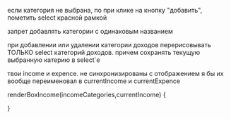 если категория не выбрана, по при клике на кнопку "добавить", пометить select красной рамкой

запрет добавлять категории с одинаковым названием

при добавлении или удалении категории доходов перерисовывать ТОЛЬКО select категорий доходов. причем сохранять текущую выбранную катерию в select`e

твои income и expence. не синхронизированы с отображением
я бы их вообще переименовал в currentIncome и currentExpence

renderBoxIncome(incomeCategories,currentIncome) {

}
